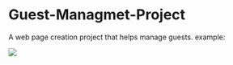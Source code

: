 # **Guest-Managmet-Project**
A web page creation project that helps manage guests.
example:

![](https://github.com/Your_Repository_Name/Your_GIF_Name.gif)
